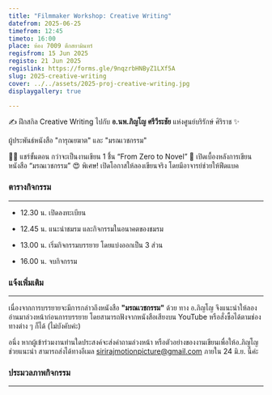 ```yaml
---
title: "Filmmaker Workshop: Creative Writing"
datefrom: 2025-06-25
timefrom: 12:45
timeto: 16:00
place: ห้อง 7009 ตึกสยามินทร์
regisfrom: 15 Jun 2025
registo: 21 Jun 2025
regislink: https://forms.gle/9nqzrbHNByZ1LXf5A
slug: 2025-creative-writing
cover: ../../assets/2025-proj-creative-writing.jpg
displaygallery: true

---
```

✍️ ฝึกสกิล Creative Writing ไปกับ **อ.นพ.ภิญโญ ศรีวีระชัย** แห่งศูนย์บริรักษ์ ศิริราช ✨

ผู้ประพันธ์หนังสือ "การุณยฆาต" และ "มรณเวชกรรม"

👨‍💻 แชร์ขั้นตอน กว่าจะเป็นงานเขียน 1 ชิิ้น “From Zero to Novel” 🎲 เปิดเบื้องหลังการเขียนหนังสือ “มรณเวชกรรม” 😍 พิเศษ! เปิดโอกาสให้ลองเขียนจริง โดยมีอาจารย์ช่วยให้ฟีดแบค

### ตารางกิจกรรม

* * *

*   12.30 น. เปิดลงทะเบียน
    
*   12.45 น. แนะนำชมรม และกิจกรรมในอนาคตของชมรม
    
*   13.00 น. เริ่มกิจกรรมบรรยาย โดยแบ่งออกเป็น 3 ส่วน
    
*   16.00 น. จบกิจกรรม
    

### แจ้งเพิ่มเติม

* * *

เนื่องจากการบรรยายจะมีการกล่าวถึงหนังสือ **"มรณเวชกรรม"** ด้วย ทาง อ.ภิญโญ จึงแนะนำให้ลองอ่านมาล่วงหน้าก่อนการบรรยาย โดยสามารถฟังจากหนังสือเสียงบน YouTube หรือสั่งซื้อได้ตามช่องทางต่าง ๆ ก็ได้ (ไม่บังคับค่ะ)

อนึ่ง หากผู้เข้าร่วมงานท่านใดประสงค์จะส่งคำถามล่วงหน้า หรือตัวอย่างของงานเขียนเพื่อให้อ.ภิญโญช่วยแนะนำ สามารถส่งได้ทางอีเมล sirirajmotionpicture@gmail.com ภายใน 24 มิ.ย. นี้ค่ะ

### ประมวลภาพกิจกรรม

* * *